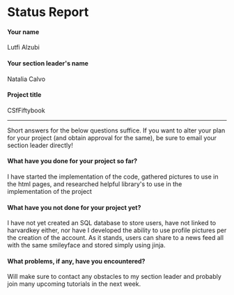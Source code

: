 # Status Report

#### Your name

Lutfi Alzubi

#### Your section leader's name

Natalia Calvo

#### Project title

CSfFiftybook

***

Short answers for the below questions suffice. If you want to alter your plan for your project (and obtain approval for the same), be sure to email your section leader directly!

#### What have you done for your project so far?

I have started the implementation of the code, gathered pictures to use in the html pages, and researched helpful library's to use in the implementation
of the project

#### What have you not done for your project yet?

I have not yet created an SQL database to store users, have not linked to harvardkey either, nor have I developed the ability to use profile pictures per the creation of the account.
As it stands, users can share to a news feed all with the same smileyface and stored simply using jinja. 
#### What problems, if any, have you encountered?

Will make sure to contact any obstacles to my section leader and probably join many upcoming tutorials in the next week. 

